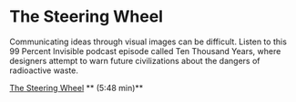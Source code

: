 # The Steering Wheel

Communicating ideas through visual images can be difficult. Listen to this 99 Percent Invisible podcast episode called Ten Thousand Years, where designers attempt to warn future civilizations about the dangers of radioactive waste. 
  
[The Steering Wheel](http://99percentinvisible.org/episode/episode-37-the-steering-wheel/) ** (5:48 min)**